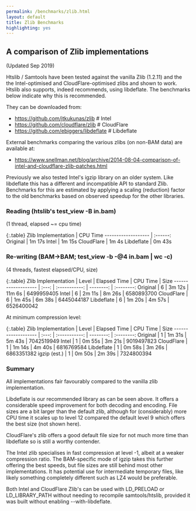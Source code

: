 ```yaml
---
permalink: /benchmarks/zlib.html
layout: default
title: Zlib Benchmarks
highlighting: yes
---
```

A comparison of Zlib implementations
------------------------------------

(Updated Sep 2019)

<!-- Tested on my deskpro (Intel(R) Core(TM) i5-4570 CPU @ 3.20GHz)
using ~/scratch/data/9827_2#49.bam:

READ: perf stat ./test/test_view -B ~/scratch/data/9827_2#49.bam
R/W:  perf stat ./test/test_view -@4 -b ~/scratch/data/9827_2#49.bam |wc -c
-->

Htslib / Samtools have been tested against the vanilla Zlib (1.2.11)
and the the Intel-optimised and CloudFlare-optimised zlibs and shown
to work.  Htslib also supports, indeed recommends, using libdeflate.
The benchmarks below indicate why this is recommended.

They can be downloaded from:

* <https://github.com/jtkukunas/zlib>      # Intel
* <https://github.com/cloudflare/zlib>     # CloudFlare
* <https://github.com/ebiggers/libdeflate> # Libdeflate

External benchmarks comparing the various zlibs (on non-BAM data) are
available at:

* <https://www.snellman.net/blog/archive/2014-08-04-comparison-of-intel-and-cloudflare-zlib-patches.html>

Previously we also tested Intel's igzip library on an older system.
Like libdeflate this has a different and incompatible API to standard
Zlib.  Benchmarks for this are estimated by applying a scaling
(reduction) factor to the old benchmarks based on observed speedup for
the other libraries.

### Reading (htslib's test_view -B in.bam)

(1 thread, elapsed ~= cpu time)

{:.table}
Zlib Implementation | CPU Time
------------------- | :------:
Original            | 1m 17s
Intel               | 1m 15s
CloudFlare          | 1m  4s
Libdeflate          | 0m 43s

### Re-writing (BAM->BAM; test_view -b -@4 in.bam | wc -c)

(4 threads, fastest elapsed/CPU, size)

{:.table}
Zlib Implementation | Level | Elapsed Time  | CPU Time  |       Size
------------------- | :---: | :-----------: | --------: | :--------:
Original            |     6 | 3m 12s        | 11m  6s   | 6499959405
Intel               |     6 | 2m 11s        |  8m 26s   | 6580893700
CloudFlare          |     6 | 1m 45s        |  6m 38s   | 6445044187
Libdeflate	    |     6 | 1m 20s        |  4m 57s   | 6526400042

At minimum compression level:

{:.table}
Zlib Implementation | Level | Elapsed Time  | CPU Time  |       Size
------------------- | :---: | :-----------: | --------: | :--------:
Original            |     1 | 1m 31s        |  5m 43s   | 7042519949
Intel               |     1 | 0m 55s        |  3m 21s   | 9019497823
CloudFlare          |     1 | 1m 14s        |  4m 40s   | 6816769584
Libdeflate          |     1 | 0m 58s        |  3m 26s   | 6863351382
igzip (est.)        |     1 | 0m 50s        |  2m 39s   | 7324800394


### Summary

All implementations fair favourably compared to the vanilla zlib
implementation.

Libdeflate is our recommended library as can be seen above.  It offers
a considerable speed improvement for both decoding and encoding. File
sizes are a bit larger than the default zlib, although for
(considerably) more CPU time it scales up to level 12 compared the
default level 9 which offers the best size (not shown here).

CloudFlare's zlib offers a good default file size for not much more
time than libdeflate so is still a worthy contender.

The Intel zlib specialises in fast compression at level -1, albeit
at a weaker compression ratio.  The BAM-specific mode of igzip takes
this further offering the best speeds, but file sizes are still behind
most other implementations.  It has potential use for intermediate
temporary files, like likely something completely different such as
LZ4 would be preferable.

Both Intel and CloudFlare Zlib's can be used with LD_PRELOAD or
LD_LIBRARY_PATH without needing to recompile samtools/htslib, provided
it was built without enabling --with-libdeflate.
